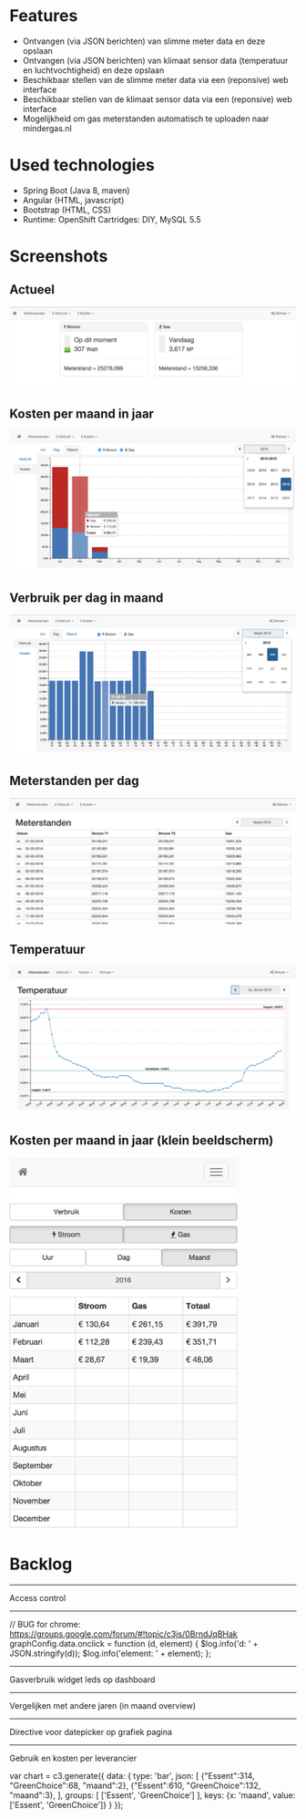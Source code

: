 # Features
- Ontvangen (via JSON berichten) van slimme meter data en deze opslaan
- Ontvangen (via JSON berichten) van klimaat sensor data (temperatuur en luchtvochtigheid) en deze opslaan
- Beschikbaar stellen van de slimme meter data via een (reponsive) web interface
- Beschikbaar stellen van de klimaat sensor data via een (reponsive) web interface
- Mogelijkheid om gas meterstanden automatisch te uploaden naar mindergas.nl

# Used technologies
- Spring Boot (Java 8, maven)
- Angular (HTML, javascript)
- Bootstrap (HTML, CSS)
- Runtime: OpenShift Cartridges: DIY, MySQL 5.5

# Screenshots

## Actueel
![Alt text](screenshots/actueel-xl.png?raw=true "Actueel")

## Kosten per maand in jaar
![Alt text](screenshots/kosten-maand-xl.png?raw=true "Kosten per maand in jaar")

## Verbruik per dag in maand
![Alt text](screenshots/verbruik-dag-xl.png?raw=true "Verbruik per dag in maand")

## Meterstanden per dag
![Alt text](screenshots/meterstanden-xl.png?raw=true "Meterstanden per dag")

## Temperatuur
![Alt text](screenshots/temperatuur.png?raw=true "Temperatuur")

## Kosten per maand in jaar (klein beeldscherm)
<img src="https://raw.githubusercontent.com/bassages/home-server/master/screenshots/kosten-maand-xs.png" width="400">

# Backlog

---------------

Access control

---------------

// BUG for chrome: https://groups.google.com/forum/#!topic/c3js/0BrndJqBHak
graphConfig.data.onclick = function (d, element) {
    $log.info('d: ' + JSON.stringify(d));
    $log.info('element: ' + element);
};

---------------

Gasverbruik widget leds op dashboard

---------------

Vergelijken met andere jaren (in maand overview)

----------------

Directive voor datepicker op grafiek pagina

----------------

Gebruik en kosten per leverancier

var chart = c3.generate({
    data: {
        type: 'bar',
        json: [
                {"Essent":314, "GreenChoice":68, "maand":2},
                {"Essent":610, "GreenChoice":132, "maand":3},
            ],
        groups: [
            ['Essent', 'GreenChoice']
        ],
        keys:  {x: 'maand', value: ['Essent', 'GreenChoice']}
    }
});

